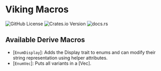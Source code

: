 # Viking Macros

![GitHub License](https://img.shields.io/github/license/ozy-viking/viking_macros?style=for-the-badge&link=https%3A%2F%2Fopensource.org%2Flicense%2Fmit)
![Crates.io Version](https://img.shields.io/crates/v/viking_macros?style=for-the-badge&logo=rust&color=blue&link=https%3A%2F%2Fcrates.io%2Fcrates%2Fviking_macros)
![docs.rs](https://img.shields.io/docsrs/viking_macros?style=for-the-badge&logo=docs.rs&link=https%3A%2F%2Fdocs.rs%2Fviking_macros%2Flatest%2Fviking_macros%2F)

## Available Derive Macros

- [`EnumDisplay`]: Adds the Display trait to enums and can modify their string representation using helper attributes.
- [`EnumVec`]: Puts all variants in a [Vec].
